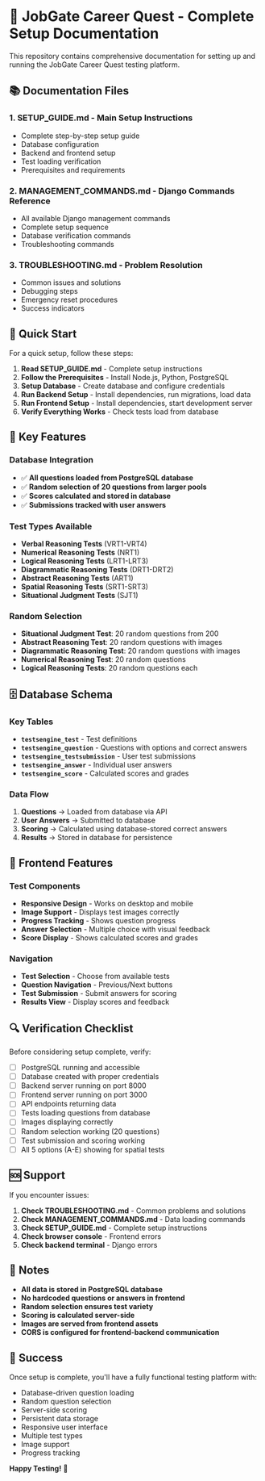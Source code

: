 # 🎯 JobGate Career Quest - Complete Setup Documentation

This repository contains comprehensive documentation for setting up and running the JobGate Career Quest testing platform.

## 📚 Documentation Files

### 1. **SETUP_GUIDE.md** - Main Setup Instructions
- Complete step-by-step setup guide
- Database configuration
- Backend and frontend setup
- Test loading verification
- Prerequisites and requirements

### 2. **MANAGEMENT_COMMANDS.md** - Django Commands Reference
- All available Django management commands
- Complete setup sequence
- Database verification commands
- Troubleshooting commands

### 3. **TROUBLESHOOTING.md** - Problem Resolution
- Common issues and solutions
- Debugging steps
- Emergency reset procedures
- Success indicators

## 🚀 Quick Start

For a quick setup, follow these steps:

1. **Read SETUP_GUIDE.md** - Complete setup instructions
2. **Follow the Prerequisites** - Install Node.js, Python, PostgreSQL
3. **Setup Database** - Create database and configure credentials
4. **Run Backend Setup** - Install dependencies, run migrations, load data
5. **Run Frontend Setup** - Install dependencies, start development server
6. **Verify Everything Works** - Check tests load from database

## 🔧 Key Features

### Database Integration
- ✅ **All questions loaded from PostgreSQL database**
- ✅ **Random selection of 20 questions from larger pools**
- ✅ **Scores calculated and stored in database**
- ✅ **Submissions tracked with user answers**

### Test Types Available
- **Verbal Reasoning Tests** (VRT1-VRT4)
- **Numerical Reasoning Tests** (NRT1)
- **Logical Reasoning Tests** (LRT1-LRT3)
- **Diagrammatic Reasoning Tests** (DRT1-DRT2)
- **Abstract Reasoning Tests** (ART1)
- **Spatial Reasoning Tests** (SRT1-SRT3)
- **Situational Judgment Tests** (SJT1)

### Random Selection
- **Situational Judgment Test**: 20 random questions from 200
- **Abstract Reasoning Test**: 20 random questions with images
- **Diagrammatic Reasoning Test**: 20 random questions with images
- **Numerical Reasoning Test**: 20 random questions
- **Logical Reasoning Tests**: 20 random questions each

## 🗄️ Database Schema

### Key Tables
- **`testsengine_test`** - Test definitions
- **`testsengine_question`** - Questions with options and correct answers
- **`testsengine_testsubmission`** - User test submissions
- **`testsengine_answer`** - Individual user answers
- **`testsengine_score`** - Calculated scores and grades

### Data Flow
1. **Questions** → Loaded from database via API
2. **User Answers** → Submitted to database
3. **Scoring** → Calculated using database-stored correct answers
4. **Results** → Stored in database for persistence

## 🎨 Frontend Features

### Test Components
- **Responsive Design** - Works on desktop and mobile
- **Image Support** - Displays test images correctly
- **Progress Tracking** - Shows question progress
- **Answer Selection** - Multiple choice with visual feedback
- **Score Display** - Shows calculated scores and grades

### Navigation
- **Test Selection** - Choose from available tests
- **Question Navigation** - Previous/Next buttons
- **Test Submission** - Submit answers for scoring
- **Results View** - Display scores and feedback

## 🔍 Verification Checklist

Before considering setup complete, verify:

- [ ] PostgreSQL running and accessible
- [ ] Database created with proper credentials
- [ ] Backend server running on port 8000
- [ ] Frontend server running on port 3000
- [ ] API endpoints returning data
- [ ] Tests loading questions from database
- [ ] Images displaying correctly
- [ ] Random selection working (20 questions)
- [ ] Test submission and scoring working
- [ ] All 5 options (A-E) showing for spatial tests

## 🆘 Support

If you encounter issues:

1. **Check TROUBLESHOOTING.md** - Common problems and solutions
2. **Check MANAGEMENT_COMMANDS.md** - Data loading commands
3. **Check SETUP_GUIDE.md** - Complete setup instructions
4. **Check browser console** - Frontend errors
5. **Check backend terminal** - Django errors

## 📝 Notes

- **All data is stored in PostgreSQL database**
- **No hardcoded questions or answers in frontend**
- **Random selection ensures test variety**
- **Scoring is calculated server-side**
- **Images are served from frontend assets**
- **CORS is configured for frontend-backend communication**

## 🎉 Success

Once setup is complete, you'll have a fully functional testing platform with:
- Database-driven question loading
- Random question selection
- Server-side scoring
- Persistent data storage
- Responsive user interface
- Multiple test types
- Image support
- Progress tracking

**Happy Testing!** 🚀

